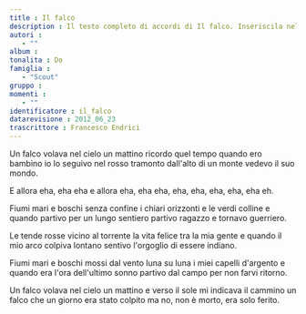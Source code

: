 ```yaml
--- 
title : Il falco
description : Il testo completo di accordi di Il falco. Inseriscila nel tuo canzoniere!
autori : 
   - ""
album : 
tonalita : Do
famiglia : 
   - "Scout"
gruppo : 
momenti : 
   - ""
identificatore : il_falco
datarevisione : 2012_06_23
trascrittore : Francesco Endrici
--- 
```




Un falco volava nel cielo un mattino
ricordo quel tempo quando ero bambino
io lo seguivo nel rosso tramonto
dall'alto di un monte vedevo il suo mondo.


E allora eha, eha eha
e allora eha, eha
eha, eha, eha, eha, eha, eha eh.


Fiumi mari e boschi senza confine
i chiari orizzonti e le verdi colline
e quando partivo per un lungo sentiero
partivo ragazzo e tornavo guerriero.


Le tende rosse vicino al torrente
la vita felice tra la mia gente
e quando il mio arco colpiva lontano
sentivo l'orgoglio di essere indiano.


Fiumi mari e boschi mossi dal vento
luna su luna i miei capelli d'argento
e quando era l'ora dell'ultimo sonno
partivo dal campo per non farvi ritorno.


Un falco volava nel cielo un mattino
e verso il sole mi indicava il cammino
un falco che un giorno era stato colpito
ma no, non è morto, era solo ferito.


